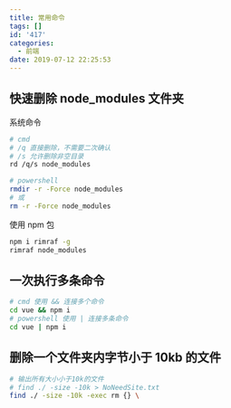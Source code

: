 ```yaml
---
title: 常用命令
tags: []
id: '417'
categories:
  - 前端
date: 2019-07-12 22:25:53
---
```


## 快速删除 node_modules 文件夹

系统命令

```bash
# cmd
# /q 直接删除，不需要二次确认
# /s 允许删除非空目录
rd /q/s node_modules

# powershell
rmdir -r -Force node_modules
# 或
rm -r -Force node_modules
```

使用 npm 包

```bash
npm i rimraf -g
rimraf node_modules
```

## 一次执行多条命令

```bash
# cmd 使用 && 连接多个命令
cd vue && npm i
# powershell 使用 | 连接多条命令
cd vue | npm i
```


## 删除一个文件夹内字节小于 10kb 的文件

```bash
# 输出所有大小小于10k的文件
# find ./ -size -10k > NoNeedSite.txt
find ./ -size -10k -exec rm {} \
```
